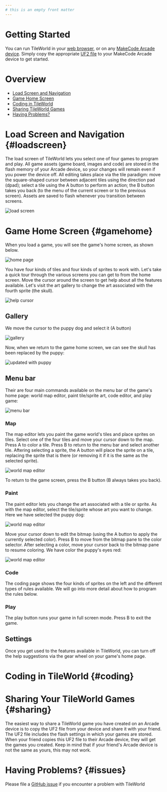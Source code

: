 ```yaml
---
# this is an empty front matter
---
```


# Getting Started

You can run TileWorld in your [web browser](https://microsoft.github.io/pxt-tileworld/), or on any [MakeCode Arcade device](https://arcade.makecode.com/hardware). Simply copy the appropriate [UF2 file](https://github.com/microsoft/pxt-tileworld/releases/) to your MakeCode Arcade device to get started. 

# Overview

* [Load Screen and Navigation](#loadscreen)
* [Game Home Screen](#gamehome)
* [Coding in TileWorld](#coding)
* [Sharing TileWorld Games](#sharing)
* [Having Problems?](#issues)


# Load Screen and Navigation {#loadscreen}

The load screen of TileWorld lets you select one of four games to program and play. All game assets (game board, images and code) are stored in the flash memory of your Arcade device, so your changes will remain even if you power the device off. All editing takes place via the tile paradigm: move the square-shaped cursor between adjacent tiles using the direction pad (dpad); select a tile using the A button to perform an action; the B button takes you back (to the menu of the current screen or to the previous screen). Assets are saved to flash whenever you transition between screens.

![load screen](pics/loadScreen.JPG)


# Game Home Screen {#gamehome}

When you load a game, you will see the game's home screen, as shown below.

![home page](pics/homePage1.JPG)

You have four kinds of tiles and four kinds of sprites to work with. Let's take a quick tour through the various screens you can get to from the home screen. Move the cursor around the screen to get help about all the features available. Let's visit the art gallery to change the art associated with the fourth sprite (the skull).

![help cursor](pics/helpGallery.JPG)

## Gallery

We move the cursor to the puppy dog and select it (A button) 

![gallery](pics/galleryPuppy.JPG)

Now, when we return to the game home screen, we can see the skull has been replaced by the puppy:

![updated with puppy](pics/homePage2.JPG)

## Menu bar

Their are four main commands available on the menu bar of the game's home page: world map editor, paint tile/sprite art, code editor, and play game:

![menu bar](pics/menuOptions.png)

### Map

The map editor lets you paint the game world's tiles and place sprites on tiles. Select one of the four tiles and move your cursor down to the map. Press A to color a tile. Press B to return to the menu bar and select another tile. Aftering selecting a sprite, the A button will place the sprite on a tile, replacing the  sprite that is there (or removing it if it is the same as the selected sprite). 

![world map editor](pics/map.JPG)

To return to the game screen, press the B button (B always takes you back).

### Paint

The paint editor lets you change the art associated with a tile or sprite. As with the map editor, select the tile/sprite whose art you want to change. Here we have selected the puppy dog:

![world map editor](pics/puppyPaint1.JPG)

Move your cursor down to edit the bitmap (using the A button to apply the currently selected color).  Press B to move from the bitmap pane to the color selector. After selecting a color, move your cursor back to the bitmap pane to resume coloring. We have color the puppy's eyes red:

![world map editor](pics/puppyPaint2.JPG)

### Code

The coding page shows the four kinds of sprites on the left and the different types of rules available. We will go into more detail about how to program the rules below.

### Play

The play button runs your game in full screen mode. Press B to exit the game. 

## Settings

Once you get used to the features available in TileWorld, you can turn off the help suggestions via the gear wheel on your game's home page. 


# Coding in TileWorld {#coding}

# Sharing Your TileWorld Games {#sharing}

The easiest way to share a TileWorld game you have created on an Arcade device is to copy the UF2 file from your device and share it with your friend. The UF2 file includes the flash settings in which your games are stored. When your friend copies this UF2 file to their Arcade device, they will get the games you created. Keep in mind that if your friend's Arcade device is not the same as yours, this may not work.

# Having Problems? {#issues}

Please file a [GitHub issue](https://github.com/microsoft/tileworld/issues) if you encounter a problem with TileWorld
